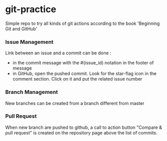 # git-practice

Simple repo to try all kinds of git actions according to the book 'Beginning Git and GitHub'

### Issue Management
Link between an issue and a commit can be done :
- in the commit message with the #(issue_id) notation in the footer of message
- in GitHub, open the pushed commit. Look for the star-flag icon in the comment section. Click on it and put the related issue number

### Branch Management
New branches can be created from a branch different from master

### Pull Request
When new branch are pushed to github, a call to action button "Compare & pull request" is created on the repository page above the list of commits.